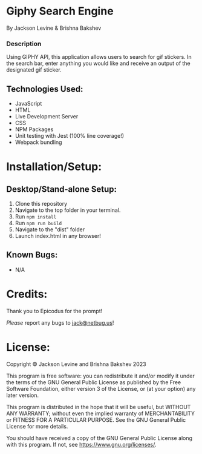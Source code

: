 # Giphy Search Engine
By Jackson Levine & Brishna Bakshev

### Description
Using GIPHY API, this application allows users to search for gif stickers. In the search bar, enter anything you would like and receive an output of the designated gif sticker. 

## Technologies Used:

* JavaScript
* HTML
* Live Development Server
* CSS
* NPM Packages
* Unit testing with Jest (100% line coverage!)
* Webpack bundling

# Installation/Setup:

## Desktop/Stand-alone Setup:
1. Clone this repository
2. Navigate to the top folder in your terminal.
3. Run `npm install`
4. Run `npm run build`
5. Navigate to the "dist" folder
6. Launch index.html in any browser! 


## Known Bugs:
* N/A

# Credits:

Thank you to Epicodus for the prompt!

_Please_ report any bugs to jack@netbug.us!

# License:

Copyright © Jackson Levine and Brishna Bakshev 2023

This program is free software: you can redistribute it and/or modify it under the terms of the GNU General Public License as published by the Free Software Foundation, either version 3 of the License, or (at your option) any later version.

This program is distributed in the hope that it will be useful, but WITHOUT ANY WARRANTY; without even the implied warranty of MERCHANTABILITY or FITNESS FOR A PARTICULAR PURPOSE. See the GNU General Public License for more details.

You should have received a copy of the GNU General Public License along with this program. If not, see <https://www.gnu.org/licenses/>.
